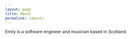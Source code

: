 ```yaml
---
layout: page
title: About
permalink: /about/
---
```


Emily is a software engineer and musician based in Scotland.
